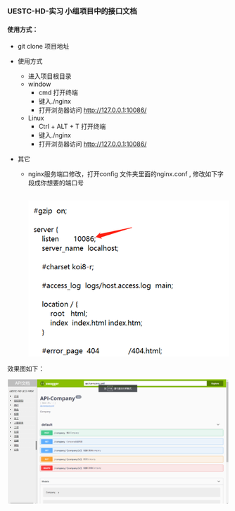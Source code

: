 ### UESTC-HD-实习 小组项目中的接口文档

#### 使用方式：

- git clone 项目地址

- 使用方式

  - 进入项目根目录
  - window 
    - cmd 打开终端
    - 键入./nginx 
    - 打开浏览器访问 http://127.0.0.1:10086/
  - Linux
    - Ctrl + ALT + T 打开终端
    - 键入./nginx
    - 打开浏览器访问 http://127.0.0.1:10086/

- 其它

  - nginx服务端口修改，打开config 文件夹里面的nginx.conf , 修改如下字段成你想要的端口号

    ​	![image-20210712205343027]($%7Bstatic%7D/image-20210712205343027.png)





效果图如下：

![image-20210712205455639]($%7Bstatic%7D/image-20210712205455639.png)